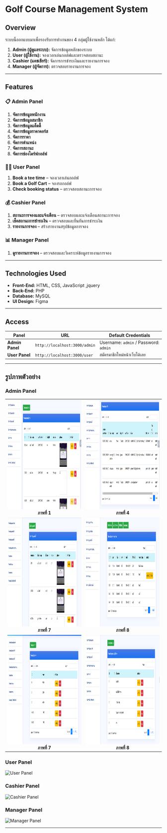 
# Golf Course Management System  

## Overview  
ระบบนี้ออกแบบมาเพื่อรองรับการทำงานของ 4 กลุ่มผู้ใช้งานหลัก ได้แก่:  
1. **Admin (ผู้ดูแลระบบ):** จัดการข้อมูลหลักของระบบ  
2. **User (ผู้ใช้งาน):** จองเวลาเล่นกอล์ฟและตรวจสอบสถานะ  
3. **Cashier (แคชเชียร์):** จัดการการชำระเงินและรายงานการจอง  
4. **Manager (ผู้จัดการ):** ตรวจสอบรายงานการจอง  


---

## Features  

### 📋 **Admin Panel**  
1. **จัดการข้อมูลพนักงาน**  
2. **จัดการข้อมูลสมาชิก**  
3. **จัดการข้อมูลแค็ดดี้**  
4. **จัดการข้อมูลราคาคอร์ส**  
5. **จัดการราคา**  
6. **จัดการตำแหน่ง**  
7. **จัดการสถานะ**  
8. **จัดการช่องไดร์ฟกอล์ฟ**  

### 🏌️‍♂️ **User Panel**  
1. **Book a tee time** – จองเวลาเล่นกอล์ฟ  
2. **Book a Golf Cart** – จองรถกอล์ฟ  
3. **Check booking status** – ตรวจสอบสถานะการจอง  

### 💰 **Cashier Panel**  
1. **สถานะการจองและแจ้งเตือน** – ตรวจสอบและแจ้งเตือนสถานะการจอง  
2. **เช็คสถานะการชำระเงิน** – ตรวจสอบและยืนยันการชำระเงิน  
3. **รายงานการจอง** – สร้างรายงานสรุปข้อมูลการจอง  

### 📊 **Manager Panel**  
1. **ดูรายงานการจอง** – ตรวจสอบและวิเคราะห์ข้อมูลรายงานการจอง  

---

## Technologies Used  
- **Front-End:** HTML, CSS, JavaScript ,jquery
- **Back-End:** PHP 
- **Database:** MySQL 
- **UI Design:** Figma  

---


## Access  

| Panel            | URL                       | Default Credentials     |  
|------------------|---------------------------|-------------------------|  
| **Admin Panel**  | `http://localhost:3000/admin`   | Username: `admin` / Password: `admin` |  
| **User Panel**   | `http://localhost:3000/user`    | สมัครมาชิกใหม่หน้าเว็บได้เลย             

---


## รูปภาพตัวอย่าง

### Admin Panel  
<table>
  <tr>
    <td align="center"><img src="image-admin/Admin-1.png" alt="รูป 1" height="350"><br><b>ภาพที่ 1</b></td>
    <td align="center"><img src="image-admin/Admin-2.png" alt="รูป 4" width="800" height="350"><br><b>ภาพที่ 4</b></td>
  </tr>
  <tr>
    <td align="center"><img src="image-admin/Admin-3.png" alt="รูป 7" width="900" height="350"><br><b>ภาพที่ 7</b></td>
    <td align="center"><img src="image-admin/Admin-4.png" alt="รูป 8" width="900" height="350"><br><b>ภาพที่ 8</b></td>
  </tr>
  <tr>
    <td align="center"><img src="image-admin/Admin-5.png" alt="รูป 7" width="900" height="350"><br><b>ภาพที่ 7</b></td>
    <td align="center"><img src="image-admin/Admin-6.png" alt="รูป 8" width="900" height="350"><br><b>ภาพที่ 8</b></td>
  </tr>
</table>


### User Panel  
![User Panel](link-to-user-screenshot)  

### Cashier Panel  
![Cashier Panel](link-to-cashier-screenshot)  

### Manager Panel  
![Manager Panel](link-to-manager-screenshot)  

---


